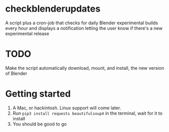 # checkblenderupdates
A script plus a cron-job that checks for daily Blender experimental builds every hour and displays a notification letting the user know if there's a new experimental release


# TODO
Make the script automatically download, mount, and install, the new version of Blender


# Getting started
1. A Mac, or hackintosh. Linux support will come later.
3. Run `pip3 install requests beautifulsoup4` in the terminal, wait for it to install
4. You should be good to go

